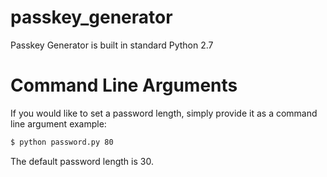 # passkey_generator
Passkey Generator is built in standard Python 2.7

# Command Line Arguments
If you would like to set a password length, simply provide it as a command line argument example:

```bash
$ python password.py 80

```

The default password length is 30.
